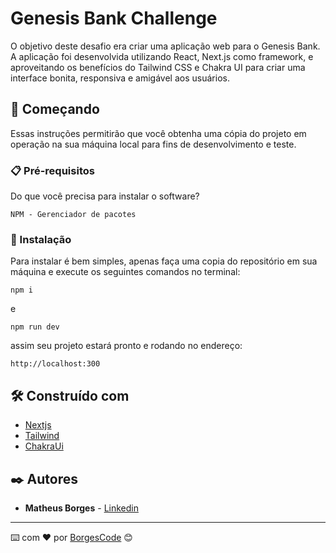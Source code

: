 # Genesis Bank Challenge

O objetivo deste desafio era criar uma aplicação web para o Genesis Bank. A aplicação foi desenvolvida utilizando React, Next.js como framework, e aproveitando os benefícios do Tailwind CSS e Chakra UI para criar uma interface bonita, responsiva e amigável aos usuários.

## 🚀 Começando

Essas instruções permitirão que você obtenha uma cópia do projeto em operação na sua máquina local para fins de desenvolvimento e teste.

### 📋 Pré-requisitos

Do que você precisa para instalar o software?

```
NPM - Gerenciador de pacotes
```

### 🔧 Instalação

Para instalar é bem simples, apenas faça uma copia do repositório em sua máquina e execute os seguintes comandos no terminal:

```
npm i
```

e

```
npm run dev
```

assim seu projeto estará pronto e rodando no endereço:

```
http://localhost:300
```

## 🛠️ Construído com

- [Nextjs](https://nextjs.org/)
- [Tailwind](https://tailwindcss.com/)
- [ChakraUi](https://chakra-ui.com/)

## ✒️ Autores

- **Matheus Borges** - [Linkedin](https://www.linkedin.com/in/matheus-borges-4a7469239/)

---

⌨️ com ❤️ por [BorgesCode](https://github.com/Borgeta-code) 😊
